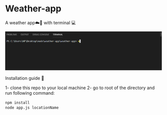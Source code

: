 # Weather-app
A weather app☁️🌈 with terminal 💻

![](term.gif)

Installation guide 📄

1- clone this repo to your local machine
2- go to root of the directory and run following command:
```
npm install
node app.js locationName
```
